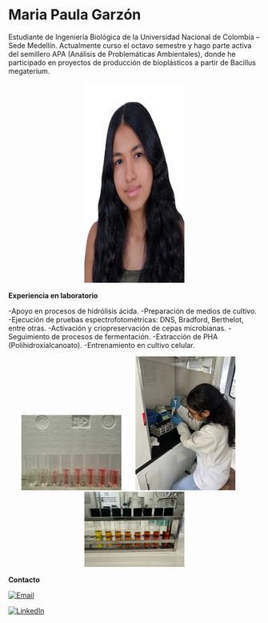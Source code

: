 # Maria Paula Garzón

Estudiante de Ingeniería Biológica de la Universidad Nacional de Colombia – Sede Medellín. Actualmente curso el octavo semestre y hago parte activa del semillero APA (Análisis de Problemáticas Ambientales), donde he participado en proyectos de producción de bioplásticos a partir de Bacillus megaterium.
<p align="center">
  <img src="https://raw.githubusercontent.com/Paula1418/Basic_tutorials/main/foto.JPG" alt="Foto de perfil de María Paula" width="200px" height="400px" />
</p>

**Experiencia en laboratorio**

-Apoyo en procesos de hidrólisis ácida.
-Preparación de medios de cultivo.
-Ejecución de pruebas espectrofotométricas: DNS, Bradford, Berthelot, entre otras.
-Activación y criopreservación de cepas microbianas.
-Seguimiento de procesos de fermentación.
-Extracción de PHA (Polihidroxialcanoato).
-Entrenamiento en cultivo celular.

<p align="center">
  <img src="https://raw.githubusercontent.com/Paula1418/Basic_tutorials/main/foto lab 1.jpeg" alt="Experiencia en el laboratorio 1" width="200px" />
  &nbsp; &nbsp; &nbsp;
  <img src="https://raw.githubusercontent.com/Paula1418/Basic_tutorials/main/foto lab 2.jpeg" alt="Experiencia en el laboratorio 2" width="200px" />
  &nbsp; &nbsp; &nbsp;
  <img src="https://raw.githubusercontent.com/Paula1418/Basic_tutorials/main/foto lab 3.jpeg" alt="Experiencia en el laboratorio 3" width="200px" />
</p>


**Contacto**

[![Email](https://img.shields.io/badge/Email-D14836?style=for-the-badge&logo=gmail&logoColor=white)](mailto:TU_CORREO_ELECTRÓNICO)

[![LinkedIn](https://img.shields.io/badge/LinkedIn-0077B5?style=for-the-badge&logo=linkedin&logoColor=white)](https://www.linkedin.com/in/mar%C3%ADa-paula-garz%C3%B3n-caicedo-32991a311?utm_source=share&utm_campaign=share_via&utm_content=profile&utm_medium=ios_app)

